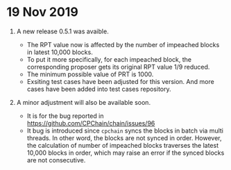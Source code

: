 # 19 Nov 2019

1. A new release 0.5.1 was avaible.
	* The RPT value now is affected by the number of impeached blocks in latest 10,000 blocks.
	* To put it more specifically, for each impeached block, the corresponding proposer gets its original RPT value 1/9 reduced.
	* The minimum possible value of PRT is 1000. 
	* Exsiting test cases have been adjusted for this version. And more cases have been added into test cases repository.

2. A minor adjustment will also be available soon.
	* It is for the bug reported in https://github.com/CPChain/chain/issues/96
	* It bug is introduced since `cpchain` syncs the blocks in batch via multi threads. In other word, the blocks are not synced in order. However, the calculation of number of impeached blocks traverses the latest 10,000 blocks in order, which may raise an error if the synced blocks are not consecutive. 
	
	
